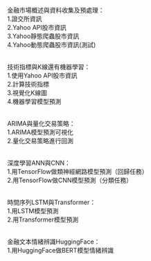 金融市場概述與資料收集及預處理：<br>
1.證交所資訊<br>
2.Yahoo API股市資訊<br>
3.Yahoo靜態爬蟲股市資訊<br>
4.Yahoo動態爬蟲股市資訊(測試)<br><br>

技術指標與K線還有機器學習：<br>
1.使用Yahoo API股市資訊<br>
2.計算技術指標<br>
3.視覺化K線圖<br>
4.機器學習模型預測<br><br>

ARIMA與量化交易策略：<br>
1.ARIMA模型預測可視化<br>
2.量化交易策略進行回測<br><br>

深度學習ANN與CNN：<br>
1.用TensorFlow做類神經網路模型預測（回歸任務）<br>
2.用TensorFlow做CNN模型預測（分類任務）<br><br>

時間序列LSTM與Transformer：<br>
1.用LSTM模型預測<br>
2.用Transformer模型預測<br><br>

金融文本情緒辨識HuggingFace：<br>
1.用HuggingFace做BERT模型情緒辨識<br><br>
